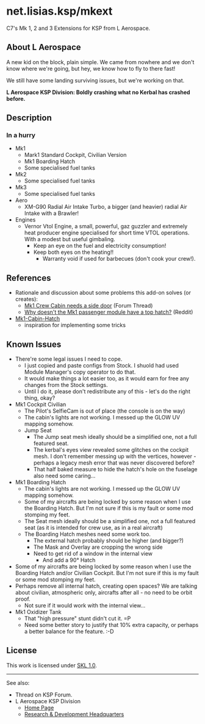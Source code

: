 # net.lisias.ksp/mkext

C7's Mk 1, 2 and 3 Extensions for KSP from L Aerospace.


## About L Aerospace

A new kid on the block, plain simple. We came from nowhere and we don't know where we're going, but hey, we know how to fly to there fast!

We still have some landing surviving issues, but we're working on that.

**L Aerospace KSP Division: Boldly crashing what no Kerbal has crashed before.**


## Description

### In a hurry

* Mk1
	+ Mark1 Standard Cockpit, Civilian Version
	+ Mk1 Boarding Hatch
	+ Some specialised fuel tanks
* Mk2
	+ Some specialised fuel tanks
* Mk3
	+ Some specialised fuel tanks
* Aero	
	+ XM-G90 Radial Air Intake Turbo, a bigger (and heavier) radial Air Intake with a Brawler!
* Engines
	+ Vernor Vtol Engine, a small, powerful, gaz guzzler and extremely heat producer engine specialised for short time VTOL operations. With a modest but useful gimbaling.
		+ Keep an eye on the fuel and electricity consumption!
		+ Keep both eyes on the heating!! 
			- Warranty void if used for barbecues (don't cook your crew!).


## References

* Rationale and discussion about some problems this add-on solves (or creates):
	+ [Mk1 Crew Cabin needs a side door](https://forum.kerbalspaceprogram.com/index.php?/topic/136279-mk1-crew-cabin-needs-a-side-door/&page=2) (Forum Thread)
	+ [Why doesn't the Mk1 passenger module have a top hatch?](https://www.reddit.com/r/KerbalSpaceProgram/comments/3tfll9/why_doesnt_the_mk1_passenger_module_have_a_top/) (Reddit)
* [Mk1-Cabin-Hatch](https://github.com/skalou/Mk1-Cabin-Hatch)
	+ inspiration for implementing some tricks

## Known Issues

* There're some legal issues I need to cope.
	* I just copied and paste configs from Stock. I shuold had used Module Manager's copy operator to do that.
	* It would make things a lot easier too, as it would earn for free any changes from the Stock settings.
	* Until I do it, please don't redistribute any of this - let's do the right thing, okay?
* Mk1 Cockpit Civilian
	* The Pilot's SelfieCam is out of place (the console is on the way)
	* The cabin's lights are not working. I messed up the GLOW UV mapping somehow.
	* Jump Seat
		* The Jump seat mesh ideally should be a simplified one, not a full featured seat. 
		* The kerbal's eyes view revealed some glitches on the cockpit mesh. I don't remember messing up with the vertices, however - perhaps a legacy mesh error that was never discovered before?
		* That half baked measure to hide the hatch's hole on the fuselage also need some caring...
* Mk1 Boarding Hatch
	* The cabin's lights are not working. I messed up the GLOW UV mapping somehow.
	* Some of my aircrafts are being locked by some reason when I use the Boarding Hatch. But I'm not sure if this is my fault or some mod stomping my feet.
	* The Seat mesh ideally should be a simplified one, not a full featured seat (as it is intended for crew use, as in a real aircraft)
	* The Boarding Hatch meshes need some work too.
		* The external hatch probably should be higher (and bigger?) 
		* The Mask and Overlay are cropping the wrong side
		* Need to get rid of a window in the internal view
			* And add a 90° Hatch	 
* Some of my aircrafts are being locked by some reason when I use the Boarding Hatch and/or Civilian Cockpit. But I'm not sure if this is my fault or some mod stomping my feet.
* Perhaps remove all internal hatch, creating open spaces? We are talking about civilian, atmospheric only, aircrafts after all - no need to be orbit proof.
	* Not sure if it would work with the internal view... 
* Mk1 Oxidizer Tank
	* That "high pressure" stunt didn't cut it. =P
	* Need some better story to justify that 10% extra capacity, or perhaps a better balance for the feature. :-D

## License

This work is licensed under [SKL 1.0](http://ksp.lisias.net/SKL-1_0.txt).

- - - 

See also:

* Thread on KSP Forum.
* L Aerospace KSP Division
	+ [Home Page](http://ksp.lisias.net/)
	+ [Research & Development Headquarters](https://github.com/net-lisias-ksp)
